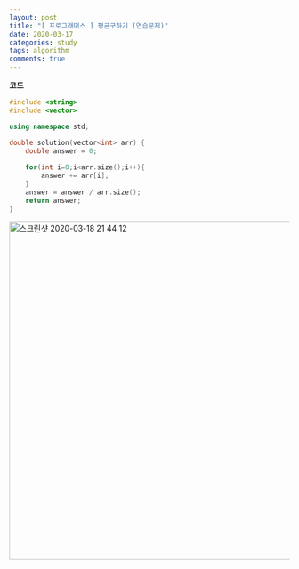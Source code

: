 ```yaml
---
layout: post
title: "[ 프로그래머스 ] 평균구하기 (연습문제)"
date: 2020-03-17
categories: study
tags: algorithm
comments: true
---
```


**코드**

```cpp
#include <string>
#include <vector>

using namespace std;

double solution(vector<int> arr) {
    double answer = 0;
    
    for(int i=0;i<arr.size();i++){
        answer += arr[i];
    }
    answer = answer / arr.size();
    return answer;
}
```

<img width="608" alt="스크린샷 2020-03-18 21 44 12" src="https://user-images.githubusercontent.com/56791347/76961929-9d4c7800-6961-11ea-81e0-dea3d54a006f.png">
